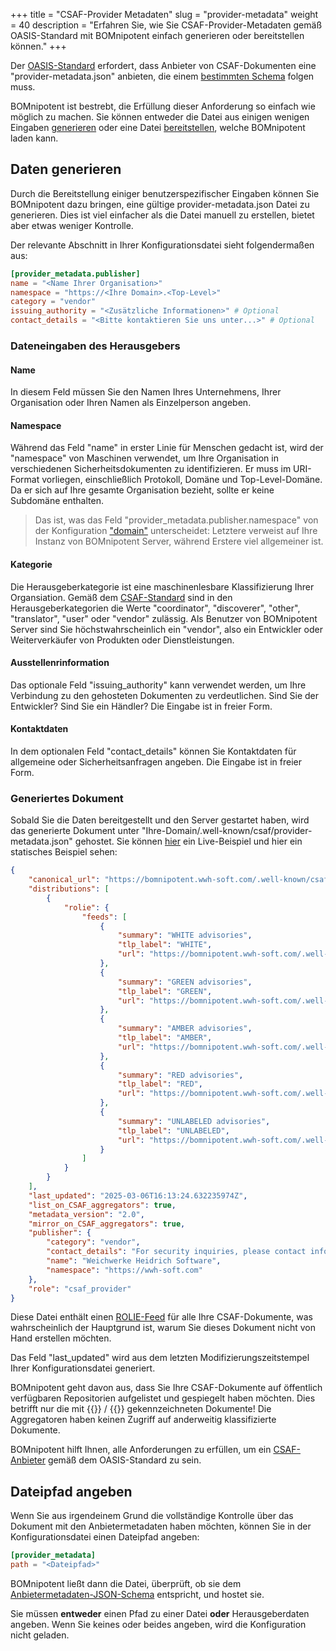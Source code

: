 +++
title = "CSAF-Provider Metadaten"
slug = "provider-metadata"
weight = 40
description = "Erfahren Sie, wie Sie CSAF-Provider-Metadaten gemäß OASIS-Standard mit BOMnipotent einfach generieren oder bereitstellen können."
+++

Der [OASIS-Standard](https://docs.oasis-open.org/csaf/csaf/v2.0/os/csaf-v2.0-os.html#717-requirement-7-provider-metadatajson) erfordert, dass Anbieter von CSAF-Dokumenten eine "provider-metadata.json" anbieten, die einem [bestimmten Schema](https://docs.oasis-open.org/csaf/csaf/v2.0/provider_json_schema.json) folgen muss.

BOMnipotent ist bestrebt, die Erfüllung dieser Anforderung so einfach wie möglich zu machen. Sie können entweder die Datei aus einigen wenigen Eingaben [generieren](#daten-generieren) oder eine Datei [bereitstellen](#dateipfad-angeben), welche BOMnipotent laden kann.

## Daten generieren

Durch die Bereitstellung einiger benutzerspezifischer Eingaben können Sie BOMnipotent dazu bringen, eine gültige provider-metadata.json Datei zu generieren. Dies ist viel einfacher als die Datei manuell zu erstellen, bietet aber etwas weniger Kontrolle.

Der relevante Abschnitt in Ihrer Konfigurationsdatei sieht folgendermaßen aus:
```toml
[provider_metadata.publisher]
name = "<Name Ihrer Organisation>"
namespace = "https://<Ihre Domain>.<Top-Level>"
category = "vendor"
issuing_authority = "<Zusätzliche Informationen>" # Optional
contact_details = "<Bitte kontaktieren Sie uns unter...>" # Optional
```

### Dateneingaben des Herausgebers

#### Name

In diesem Feld müssen Sie den Namen Ihres Unternehmens, Ihrer Organisation oder Ihren Namen als Einzelperson angeben.

#### Namespace

Während das Feld "name" in erster Linie für Menschen gedacht ist, wird der "namespace" von Maschinen verwendet, um Ihre Organisation in verschiedenen Sicherheitsdokumenten zu identifizieren. Er muss im URI-Format vorliegen, einschließlich Protokoll, Domäne und Top-Level-Domäne. Da er sich auf Ihre gesamte Organisation bezieht, sollte er keine Subdomäne enthalten.

> Das ist, was das Feld "provider_metadata.publisher.namespace" von der Konfiguration ["domain"](/de/server/configuration/required/domain/) unterscheidet: Letztere verweist auf Ihre Instanz von BOMnipotent Server, während Erstere viel allgemeiner ist.

#### Kategorie

Die Herausgeberkategorie ist eine maschinenlesbare Klassifizierung Ihrer Organsiation. Gemäß dem [CSAF-Standard](https://docs.oasis-open.org/csaf/csaf/v2.0/os/csaf-v2.0-os.html#32181-document-property---publisher---category) sind in den Herausgeberkategorien die Werte "coordinator", "discoverer", "other", "translator", "user" oder "vendor" zulässig. Als Benutzer von BOMnipotent Server sind Sie höchstwahrscheinlich ein "vendor", also ein Entwickler oder Weiterverkäufer von Produkten oder Dienstleistungen.

#### Ausstellenrinformation

Das optionale Feld "issuing_authority" kann verwendet werden, um Ihre Verbindung zu den gehosteten Dokumenten zu verdeutlichen. Sind Sie der Entwickler? Sind Sie ein Händler? Die Eingabe ist in freier Form.

#### Kontaktdaten

In dem optionalen Feld "contact_details" können Sie Kontaktdaten für allgemeine oder Sicherheitsanfragen angeben. Die Eingabe ist in freier Form.

### Generiertes Dokument

Sobald Sie die Daten bereitgestellt und den Server gestartet haben, wird das generierte Dokument unter "Ihre-Domain/.well-known/csaf/provider-metadata.json" gehostet. Sie können [hier](https://bomnipotent.wwh-soft.com/.well-known/csaf/provider-metadata.json) ein Live-Beispiel und hier ein statisches Beispiel sehen:
```json {wrap="false" title="provider-metadata.json"}
{
    "canonical_url": "https://bomnipotent.wwh-soft.com/.well-known/csaf/provider-metadata.json",
    "distributions": [
        {
            "rolie": {
                "feeds": [
                    {
                        "summary": "WHITE advisories",
                        "tlp_label": "WHITE",
                        "url": "https://bomnipotent.wwh-soft.com/.well-known/csaf/white/csaf-feed-tlp-white.json"
                    },
                    {
                        "summary": "GREEN advisories",
                        "tlp_label": "GREEN",
                        "url": "https://bomnipotent.wwh-soft.com/.well-known/csaf/green/csaf-feed-tlp-green.json"
                    },
                    {
                        "summary": "AMBER advisories",
                        "tlp_label": "AMBER",
                        "url": "https://bomnipotent.wwh-soft.com/.well-known/csaf/amber/csaf-feed-tlp-amber.json"
                    },
                    {
                        "summary": "RED advisories",
                        "tlp_label": "RED",
                        "url": "https://bomnipotent.wwh-soft.com/.well-known/csaf/red/csaf-feed-tlp-red.json"
                    },
                    {
                        "summary": "UNLABELED advisories",
                        "tlp_label": "UNLABELED",
                        "url": "https://bomnipotent.wwh-soft.com/.well-known/csaf/unlabeled/csaf-feed-tlp-unlabeled.json"
                    }
                ]
            }
        }
    ],
    "last_updated": "2025-03-06T16:13:24.632235974Z",
    "list_on_CSAF_aggregators": true,
    "metadata_version": "2.0",
    "mirror_on_CSAF_aggregators": true,
    "publisher": {
        "category": "vendor",
        "contact_details": "For security inquiries, please contact info@wwh-soft.com",
        "name": "Weichwerke Heidrich Software",
        "namespace": "https://wwh-soft.com"
    },
    "role": "csaf_provider"
}
```

Diese Datei enthält einen [ROLIE-Feed](https://docs.oasis-open.org/csaf/csaf/v2.0/os/csaf-v2.0-os.html#7115-requirement-15-rolie-feed) für alle Ihre CSAF-Dokumente, was wahrscheinlich der Hauptgrund ist, warum Sie dieses Dokument nicht von Hand erstellen möchten.

Das Feld "last_updated" wird aus dem letzten Modifizierungszeitstempel Ihrer Konfigurationsdatei generiert.

BOMnipotent geht davon aus, dass Sie Ihre CSAF-Dokumente auf öffentlich verfügbaren Repositorien aufgelistet und gespiegelt haben möchten. Dies betrifft nur die mit {{<tlp-white>}} / {{<tlp-clear>}} gekennzeichneten Dokumente! Die Aggregatoren haben keinen Zugriff auf anderweitig klassifizierte Dokumente.

BOMnipotent hilft Ihnen, alle Anforderungen zu erfüllen, um ein [CSAF-Anbieter](https://docs.oasis-open.org/csaf/csaf/v2.0/os/csaf-v2.0-os.html#722-role-csaf-provider) gemäß dem OASIS-Standard zu sein.

## Dateipfad angeben

Wenn Sie aus irgendeinem Grund die vollständige Kontrolle über das Dokument mit den Anbietermetadaten haben möchten, können Sie in der Konfigurationsdatei einen Dateipfad angeben:

```toml
[provider_metadata]
path = "<Dateipfad>"
```

BOMnipotent ließt dann die Datei, überprüft, ob sie dem [Anbietermetadaten-JSON-Schema](https://docs.oasis-open.org/csaf/csaf/v2.0/provider_json_schema.json) entspricht, und hostet sie.

Sie müssen **entweder** einen Pfad zu einer Datei **oder** Herausgeberdaten angeben. Wenn Sie keines oder beides angeben, wird die Konfiguration nicht geladen.
